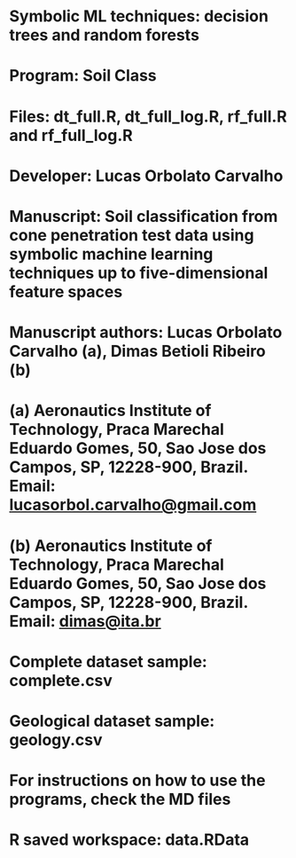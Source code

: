 # Symbolic ML techniques: decision trees and random forests
# Program: Soil Class
# Files: dt_full.R, dt_full_log.R, rf_full.R and rf_full_log.R
# Developer: Lucas Orbolato Carvalho
# Manuscript: Soil classification from cone penetration test data using symbolic machine learning techniques up to five-dimensional feature spaces
# Manuscript authors: Lucas Orbolato Carvalho (a), Dimas Betioli Ribeiro (b)
# (a) Aeronautics Institute of Technology, Praca Marechal Eduardo Gomes, 50, Sao Jose dos Campos, SP, 12228-900, Brazil. Email: lucasorbol.carvalho@gmail.com
# (b) Aeronautics Institute of Technology, Praca Marechal Eduardo Gomes, 50, Sao Jose dos Campos, SP, 12228-900, Brazil. Email: dimas@ita.br
# Complete dataset sample: complete.csv
# Geological dataset sample: geology.csv
# For instructions on how to use the programs, check the MD files
# R saved workspace: data.RData
